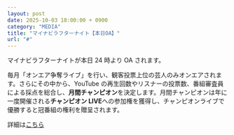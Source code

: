 ```yaml
---
layout: post
date: 2025-10-03 18:00:00 + 0900
category: "MEDIA"
title: "マイナビラフターナイト【本日OA】"
url: "#"
---
```


マイナビラフターナイトが本日 24 時より OA されます。<br>

毎月「オンエア争奪ライブ」を行い、観客投票上位の芸人のみオンエアされます。さらにその中から、YouTube の再生回数やリスナーの投票数、番組審査員による採点を総合し、<b>月間チャンピオン</b>を決定します。月間チャンピオンは年に一度開催される<b>チャンピオン LIVE</b>への参加権を獲得し、チャンピオンライブで優勝すると冠番組の権利を贈呈されます。<br>

詳細は<a href="https://warai954.www.tbsradio.jp" target="_blank">こちら</a>
